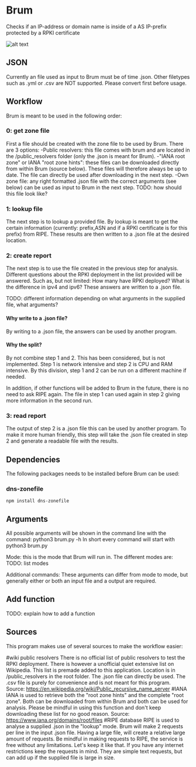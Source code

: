 # Brum

Checks if an IP-address or domain name is inside of a AS IP-prefix protected by a RPKI certificate 

![alt text](https://live.staticflickr.com/7177/7083455607_7bbb823abe_b.jpg)

## JSON

Currently an file used as input to Brum must be of time .json. 
Other filetypes such as .yml or .csv are NOT supported.
Please convert first before usage.

## Workflow

Brum is meant to be used in the following order:

### 0: get zone file
First a file should be created with the zone file to be used by Brum.
There are 3 options:
-Public resolvers: this file comes with brum and are located in the /public_resolvers folder (only the .json is meant for Brum). 
-"IANA root zone" or IANA "root zone hints": these files can be downloaded directly from within Brum (source below). These files will therefore always be up to date. The file can directly be used after downloading in the next step.
-Own zone file: any right formatted .json file with the correct arguments (see below) can be used as input to Brum in the next step.
TODO: how should this file look like?

### 1: lookup file
The next step is to lookup a provided file. By lookup is meant to get the certain information (currently: prefix,ASN and if a RPKI certificate is for this prefix) from RIPE. 
These results are then written to a .json file at the desired location.

### 2: create report
The next step is to use the file created in the previous step for analysis. 
Different questions about the RPKI deployment in the list provided will be answered.
Such as, but not limited: How many have RPKI deployed? What is the difference in ipv4 and ipv6?
These answers are written to a .json file. 

TODO: different information depending on what arguments in the supplied file, what arguments?

#### Why write to a .json file?

By writing to a .json file, the answers can be used by another program. 

#### Why the split?

By not combine step 1 and 2. This has been considered, but is not implemented.
Step 1 is network intensive and step 2 is CPU and RAM intensive. 
By this division, step 1 and 2 can be run on a different machine if needed.

In addition, if other functions will be added to Brum in the future, there is no need to ask RIPE again.
The file in step 1 can used again in step 2 giving more information in the second run. 

### 3: read report
The output of step 2 is a .json file this can be used by another program.
To make it more human friendly, this step will take the .json file created in step 2 and generate a readable file with the results.

## Dependencies

The following packages needs to be installed before Brum can be used:

### dns-zonefile 
    npm install dns-zonefile

## Arguments

All possible arguments will be shown in the command line with the command: python3 brum.py -h
In short every command will start with python3 brum.py <mode> <additional commands>

Mode: this is the mode that Brum will run in. The different modes are:
TODO: list modes 

Additional commands:
These arguments can differ from mode to mode, but generally either or both an input file and a output are required.

## Add function

TODO: explain how to add a function 

## Sources

This program makes use of several sources to make the workflow easier:

#wiki public resolvers
There is no official list of public resolvers to test the RPKI deployment. 
There is however a unofficial quiet extensive list on Wikipedia.
This list is premade added to this application. Location is in /public_resolvers in the root folder. 
The .json file can directly be used. The .csv file is purely for convenience and is not meant for this program.
Source: https://en.wikipedia.org/wiki/Public_recursive_name_server
#IANA
IANA is used to retrieve both the "root zone hints" and the complete "root zone". 
Both can be downloaded from within Brum and both can be used for analysis.
Please be mindful in using this function and don't keep downloading these list for no good reason. 
Source: https://www.iana.org/domains/root/files
#RIPE database
RIPE is used to analyse a supplied .json in the "lookup" mode. 
Brum will make 2 requests per line in the input .json file. 
Having a large file, will create a relative large amount of requests.
Be mindful in making requests to RIPE, the service is free without any limitations. Let's keep it like that.
If you have any internet restrictions keep the requests in mind. 
They are simple text requests, but can add up if the supplied file is large in size.

